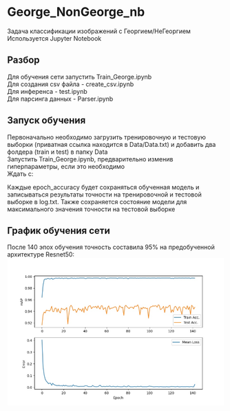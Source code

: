 # George_NonGeorge_nb
Задача классификации изображений с Георгием/НеГеоргием   
Используется Jupyter Notebook    

## Разбор
Для обучения сети запустить Train_George.ipynb  
Для создания csv файла - create_csv.ipynb  
Для инференса - test.ipynb  
Для парсинга данных - Parser.ipynb  

## Запуск обучения  
Первоначально необходимо загрузить тренировочную и тестовую выборки (приватная ссылка находится в Data/Data.txt) и добавить два фолдера (train и test) в папку Data  
Запустить Train_George.ipynb, предварительно изменив гиперпараметры, если это необходимо   
Ждать c:  
   
Каждые epoch_accuracy будет сохраняться обученная модель и записываться результаты точности на тренировочной и тестовой выборке в log.txt. Также сохраняется состояние модели для максимального значения точности на тестовой выборке


## График обучения сети
После 140 эпох обучения точность составила 95% на предобученной архитектуре  Resnet50:   
![alt text](https://github.com/Hifrom/George_NonGeorge/blob/main/Acc.jpeg "График обучения сети")
